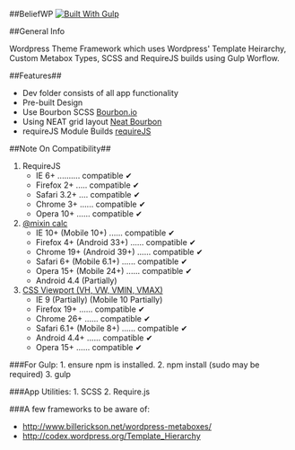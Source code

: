 ##BeliefWP [![Built With Gulp](http://img.shields.io/badge/built%20with-gulp.js-red.png)](http://gulpjs.com)

##General Info

Wordpress Theme Framework which uses Wordpress' Template Heirarchy, Custom Metabox Types, SCSS and RequireJS builds using Gulp Worflow.

##Features##
* Dev folder consists of all app functionality
* Pre-built Design
* Use Bourbon SCSS [Bourbon.io](http://bourbon.io/)
* Using NEAT grid layout [Neat Bourbon](http://neat.bourbon.io/)
* requireJS Module Builds [requireJS](http://requirejs.org/)

##Note On Compatibility##
1. RequireJS
	* IE 6+ .......... compatible ✔
	* Firefox 2+ ..... compatible ✔
	* Safari 3.2+ .... compatible ✔
	* Chrome 3+ ...... compatible ✔
	* Opera 10+ ...... compatible ✔
2. [@mixin calc](http://caniuse.com/#feat=calc)
	* IE 10+ (Mobile 10+) 		...... compatible ✔
	* Firefox 4+ (Android 33+)  ...... compatible ✔
	* Chrome 19+ (Android 39+) 	...... compatible ✔
	* Safari 6+ (Mobile 6.1+)	...... compatible ✔
	* Opera 15+ (Mobile 24+)	...... compatible ✔
	* Android 4.4 (Partially)
3. [CSS Viewport (VH, VW, VMIN, VMAX)](http://caniuse.com/#feat=viewport-units)
	* IE 9 (Partially) (Mobile 10 Partially)
	* Firefox 19+				...... compatible ✔
	* Chrome 26+				...... compatible ✔
	* Safari 6.1+ (Mobile 8+)	...... compatible ✔	
	* Android 4.4+				...... compatible ✔
	* Opera 15+					...... compatible ✔


###For Gulp:
	1. ensure npm is installed.
	2. npm install (sudo may be required)
	3. gulp

###App Utilities:
	1. SCSS
	2. Require.js

###A few frameworks to be aware of:

- http://www.billerickson.net/wordpress-metaboxes/
- http://codex.wordpress.org/Template_Hierarchy
